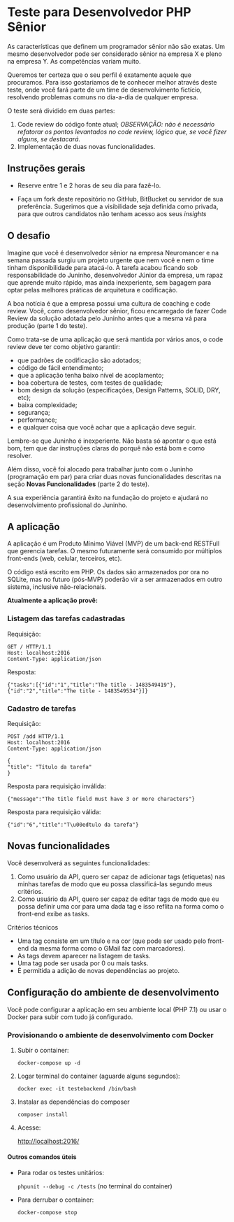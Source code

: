 # Teste para Desenvolvedor PHP Sênior

As características que definem um programador sênior não são exatas. Um mesmo desenvolvedor pode ser considerado sênior na empresa X e pleno na empresa Y. As competências variam muito. 

Queremos ter certeza que o seu perfil é exatamente aquele que procuramos. Para isso gostariamos de te conhecer melhor através deste teste, onde você fará parte de um time de desenvolvimento fictício, resolvendo problemas comuns no dia-a-dia de qualquer empresa.

O teste será dividido em duas partes:


1. Code review do código fonte atual; *OBSERVAÇÃO: não é necessário refatorar os pontos levantados no code review, lógico que, se você fizer alguns, se destacará.*   
1. Implementação de duas novas funcionalidades.

## Instruções gerais

- Reserve entre 1 e 2 horas de seu dia para fazê-lo. 

- Faça um fork deste repositório no GitHub, BitBucket ou servidor de sua preferência. Sugerimos que a visibilidade seja definida como privada, para que outros candidatos não tenham acesso aos seus *insights*


## O desafio

Imagine que você é desenvolvedor sênior na empresa Neuromancer e na semana passada surgiu um projeto urgente que nem você e nem o time tinham disponibilidade para atacá-lo. A tarefa acabou ficando sob responsabilidade do Juninho, desenvolvedor Júnior da empresa, um rapaz que aprende muito rápido, mas ainda inexperiente, sem bagagem para optar pelas melhores práticas de arquitetura e codificação.
 
A boa notícia é que a empresa possui uma cultura de coaching e code review. Você, como desenvolvedor sênior, ficou encarregado de fazer Code Review da solução adotada pelo Juninho antes que a mesma vá para produção (parte 1 do teste). 

Como trata-se de uma aplicação que será mantida por vários anos, o code review deve ter como objetivo garantir:
   
   - que padrões de codificação são adotados;
   - código de fácil entendimento;
   - que a aplicação tenha baixo nível de acoplamento;
   - boa cobertura de testes, com testes de qualidade;
   - bom design da solução (especificações, Design Patterns, SOLID, DRY, etc);
   - baixa complexidade;
   - segurança;
   - performance;
   - e qualquer coisa que você achar que a aplicação deve seguir.

Lembre-se que Juninho é inexperiente. Não basta só apontar o que está bom, tem que dar instruções claras do porquê não está bom e como resolver.

Além disso, você foi alocado para trabalhar junto com o Juninho (programação em par) para criar duas novas funcionalidades descritas na seção **Novas Funcionalidades** (parte 2 do teste). 

A sua experiência garantirá êxito na fundação do projeto e ajudará no desenvolvimento profissional do Juninho.

## A aplicação

A aplicação é um Produto Mínimo Viável (MVP) de um back-end RESTFull que gerencia tarefas. O mesmo futuramente será consumido por múltiplos front-ends (web, celular, terceiros, etc).

O código está escrito em PHP. Os dados são armazenados por ora no SQLite, mas no futuro (pós-MVP) poderão vir a ser armazenados em outro sistema, inclusive não-relacionais.
 
**Atualmente a aplicação provê:**

### Listagem das tarefas cadastradas

Requisição:

```
GET / HTTP/1.1
Host: localhost:2016
Content-Type: application/json
```
 
Resposta:

```
{"tasks":[{"id":"1","title":"The title - 1483549419"},{"id":"2","title":"The title - 1483549534"}]}
```

### Cadastro de tarefas

Requisição:

```
POST /add HTTP/1.1
Host: localhost:2016
Content-Type: application/json

{
"title": "Título da tarefa"
}
```

Resposta para requisição inválida:

```
{"message":"The title field must have 3 or more characters"}
```

Resposta para requisição válida:

```
{"id":"6","title":"T\u00edtulo da tarefa"}
```

## Novas funcionalidades

Você desenvolverá as seguintes funcionalidades:

1. Como usuário da API, quero ser capaz de adicionar tags (etiquetas) nas minhas tarefas de modo que eu possa classificá-las segundo meus critérios.
1. Como usuário da API, quero ser capaz de editar tags de modo que eu possa definir uma cor para uma dada tag e isso reflita na forma como o front-end exibe as tasks.

Critérios técnicos

- Uma tag consiste em um título e na cor (que pode ser usado pelo front-end da mesma forma como o GMail faz com marcadores).
- As tags devem aparecer na listagem de tasks. 
- Uma tag pode ser usada por 0 ou mais tasks.
- É permitida a adição de novas dependências ao projeto.

## Configuração do ambiente de desenvolvimento

Você pode configurar a aplicação em seu ambiente local (PHP 7.1) ou usar o Docker para subir com tudo já configurado.

### Provisionando o ambiente de desenvolvimento com Docker

1. Subir o container:

    `docker-compose up -d`

1. Logar terminal do container (aguarde alguns segundos):

    `docker exec -it testebackend /bin/bash`

1. Instalar as dependências do composer

    `composer install`

1. Acesse: 

    [http://localhost:2016/](http://localhost:2016/)

#### Outros comandos úteis

- Para rodar os testes unitários:

    `phpunit --debug -c /tests` (no terminal do container)

- Para derrubar o container:

    `docker-compose stop`
